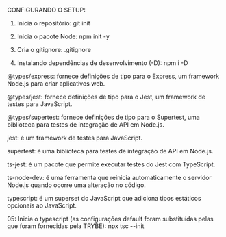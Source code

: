 CONFIGURANDO O SETUP:

01. Inicia o repositório:
git init 

02. Inicia o pacote Node:
npm init -y

03. Cria o gitignore:
.gitignore
04. Instalando dependências de desenvolvimento (-D):
  npm i -D

  @types/express: fornece definições de tipo para o Express, um framework Node.js para criar aplicativos web.

  @types/jest: fornece definições de tipo para o Jest, um framework de testes para JavaScript.

  @types/supertest: fornece definições de tipo para o Supertest, uma biblioteca para testes de integração de API em Node.js.

  jest: é um framework de testes para JavaScript.

  supertest: é uma biblioteca para testes de integração de API em Node.js.

  ts-jest: é um pacote que permite executar testes do Jest com TypeScript.

  ts-node-dev: é uma ferramenta que reinicia automaticamente o servidor Node.js quando ocorre uma alteração no código.

  typescript: é um superset do JavaScript que adiciona tipos estáticos opcionais ao JavaScript.

05: Inicia o typescript (as configurações default foram substituídas pelas que foram fornecidas pela TRYBE):
npx tsc --init


